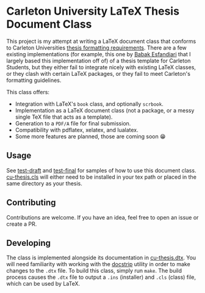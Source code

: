  # Carleton University LaTeX Thesis Document Class

This project is my attempt at writing a LaTeX document class that conforms to Carleton Universities [thesis formatting requirements](https://gradstudents.carleton.ca/resources-page/thesis-requirements/formatting-guidelines/). There are a few existing implementations (for example, this one by [Babak Esfandiari](http://www.sce.carleton.ca/faculty/esfandiari/ThesisTemplate.zip) that I largely based this implementation off of) of a thesis template for Carleton Students, but they either fail to integrate nicely with existing LaTeX classes, or they clash with certain LaTeX packages, or they fail to meet Carleton's formatting guidelines. 

This class offers:
- Integration with LaTeX's `book` class, and optionally `scrbook`.
- Implementation as a LaTeX document class (not a package, or a messy single TeX file that acts as a template).
- Generation to a `PDF/A` file for final submission.
- Compatibility with pdflatex, xelatex, and lualatex.
- Some more features are planned, those are coming soon 😁

## Usage

See [test-draft](./test-draft.tex) and [test-final](./test-final.tex) for samples of how to use this document class. [cu-thesis.cls](./cu-thesis.cls) will either need to be installed in your tex path or placed in the same directory as your thesis. 

## Contributing

Contributions are welcome. If you have an idea, feel free to open an issue or create a PR.

## Developing

The class is implemented alongside its documentation in [cu-thesis.dtx](./cu-thesis.dtx). You will need familiarity with working with the [docstrip](https://www.ctan.org/pkg/docstrip) utility in order to make changes to the `.dtx` file. To build this class, simply run `make`. The build process causes the `.dtx` file to output a `.ins` (installer) and `.cls` (class) file, which can be used by LaTeX.
